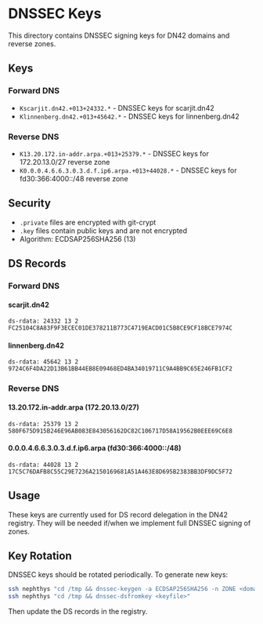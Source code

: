 # DNSSEC Keys

This directory contains DNSSEC signing keys for DN42 domains and reverse zones.

## Keys

### Forward DNS
- `Kscarjit.dn42.+013+24332.*` - DNSSEC keys for scarjit.dn42
- `Klinnenberg.dn42.+013+45642.*` - DNSSEC keys for linnenberg.dn42

### Reverse DNS
- `K13.20.172.in-addr.arpa.+013+25379.*` - DNSSEC keys for 172.20.13.0/27 reverse zone
- `K0.0.0.4.6.6.3.0.3.d.f.ip6.arpa.+013+44028.*` - DNSSEC keys for fd30:366:4000::/48 reverse zone

## Security

- `.private` files are encrypted with git-crypt
- `.key` files contain public keys and are not encrypted
- Algorithm: ECDSAP256SHA256 (13)

## DS Records

### Forward DNS

#### scarjit.dn42
```
ds-rdata: 24332 13 2 FC25104C8A83F9F3ECEC01DE378211B773C4719EACD01C5B8CE9CF18BCE7974C
```

#### linnenberg.dn42
```
ds-rdata: 45642 13 2 9724C6F4DA22D13B61BB44EB8E09468ED4BA34019711C9A4BB9C65E246FB1CF2
```

### Reverse DNS

#### 13.20.172.in-addr.arpa (172.20.13.0/27)
```
ds-rdata: 25379 13 2 580F675D915B246E96AB083E843056162DC82C106717D58A19562B0EEE69C6E8
```

#### 0.0.0.4.6.6.3.0.3.d.f.ip6.arpa (fd30:366:4000::/48)
```
ds-rdata: 44028 13 2 17C5C76DAFB8C55C29E7236A2150169681A51A463E8D695B2383BB3DF9DC5F72
```

## Usage

These keys are currently used for DS record delegation in the DN42 registry.
They will be needed if/when we implement full DNSSEC signing of zones.

## Key Rotation

DNSSEC keys should be rotated periodically. To generate new keys:

```bash
ssh nephthys "cd /tmp && dnssec-keygen -a ECDSAP256SHA256 -n ZONE <domain>"
ssh nephthys "cd /tmp && dnssec-dsfromkey <keyfile>"
```

Then update the DS records in the registry.
